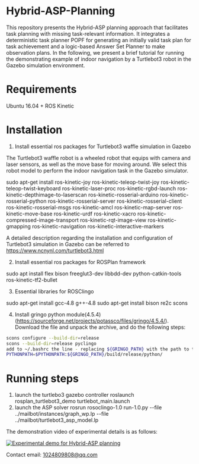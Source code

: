 # Hybrid-ASP-Planning

This repository presents the Hybrid-ASP planning approach that facilitates task planning with missing task-relevant information. It integrates
a deterministic task planner POPF for generating an initially valid task plan for task achievement and a logic-based Answer Set Planner to make observation plans. In the following, we present a brief tutorial for running the demonstrating example of indoor navigation by a Turtlebot3 robot in the Gazebo simulation environment. 

# Requirements
Ubuntu 16.04 + ROS Kinetic 

# Installation

1. Install essential ros packages for Turtlebot3 waffle simulation in Gazebo

The Turtlebot3 waffle robot is a wheeled robot that equips with camera and laser sensors, as well as the move base for moving around. We select this robot model to perform the indoor navigation task in the Gazebo simulator.

sudo apt-get install ros-kinetic-joy ros-kinetic-teleop-twist-joy ros-kinetic-teleop-twist-keyboard ros-kinetic-laser-proc ros-kinetic-rgbd-launch ros-kinetic-depthimage-to-laserscan ros-kinetic-rosserial-arduino ros-kinetic-rosserial-python ros-kinetic-rosserial-server ros-kinetic-rosserial-client ros-kinetic-rosserial-msgs ros-kinetic-amcl ros-kinetic-map-server ros-kinetic-move-base ros-kinetic-urdf ros-kinetic-xacro ros-kinetic-compressed-image-transport ros-kinetic-rqt-image-view ros-kinetic-gmapping ros-kinetic-navigation ros-kinetic-interactive-markers

A detailed description regarding the installation and configuration of Turtlebot3 simulation in Gazebo can be referred to https://www.ncnynl.com/turtlebot3.html

2. Install essential ros packages for ROSPlan framework

sudo apt install flex bison freeglut3-dev libbdd-dev python-catkin-tools ros-kinetic-tf2-bullet

3. Essential libraries for ROSClingo 

sudo apt-get install gcc-4.8 g++-4.8
sudo apt-get install bison re2c scons

4. Install gringo python module(4.5.4) (https://sourceforge.net/projects/potassco/files/gringo/4.5.4/).
Download the file and unpack the archive, and do the following steps:
```bash
scons configure --build-dir=release
scons --build-dir=release pyclingo
add to ~/.bashrc the line - replacing ${GRINGO_PATH} with the path to the gringo-4.5.4 source folder:
PYTHONPATH=$PYTHONPATH:${GRINGO_PATH}/build/release/python/
```
# Running steps

1. launch the turtlebo3 gazebo controller
roslaunch rosplan_turtlebot3_demo turtlebot_main.launch
2. launch the ASP solver
rosrun rosoclingo-1.0 run-1.0.py --file ../mailbot/instances/graph_wp.lp --file ../mailbot/turtlebot3_asp_model.lp

The demonstration video of experimental details is as follows:

[![Experimental demo for Hybrid-ASP planning](https://res.cloudinary.com/marcomontalbano/image/upload/v1632130243/video_to_markdown/images/youtube--2WkFsKWoYWI-c05b58ac6eb4c4700831b2b3070cd403.jpg)](https://youtu.be/2WkFsKWoYWI "Experimental demo for Hybrid-ASP planning")

Contact email: 1024809808@qq.com

